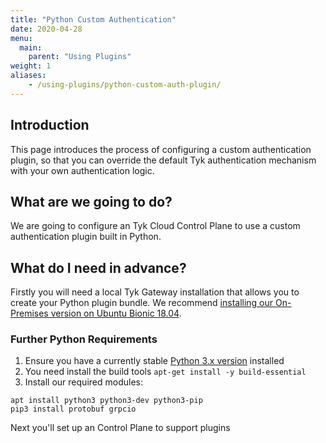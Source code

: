 ```yaml
---
title: "Python Custom Authentication"
date: 2020-04-28
menu:
  main:
    parent: "Using Plugins"
weight: 1
aliases:
    - /using-plugins/python-custom-auth-plugin/
---
```


## Introduction

This page introduces the process of configuring a custom authentication plugin, so that you can override the default Tyk authentication mechanism with your own authentication logic. 

## What are we going to do?

We are going to configure an Tyk Cloud Control Plane to use a custom authentication plugin built in Python.

## What do I need in advance?

Firstly you will need a local Tyk Gateway installation that allows you to create your Python plugin bundle. We recommend [installing our On-Premises version on Ubuntu Bionic 18.04](/getting-started/installation/with-tyk-on-premises/on-ubuntu/).

### Further Python Requirements

1. Ensure you have a currently stable [Python 3.x version](https://www.python.org/downloads/) installed 
2. You need install the build tools `apt-get install -y build-essential`
3. Install our required modules:

```{.copyWrapper}
apt install python3 python3-dev python3-pip
pip3 install protobuf grpcio
```

Next you'll set up an Control Plane to support plugins
